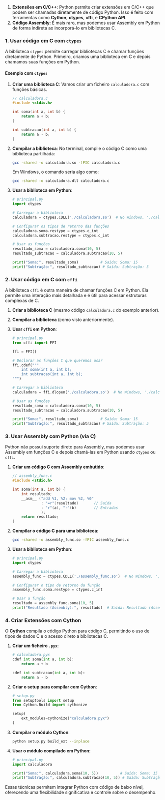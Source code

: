 1. **Extensões em C/C++**: Python permite criar extensões em C/C++ que podem ser chamadas diretamente de código Python. Isso é feito com ferramentas como **Cython**, **ctypes**, **cffi**, e **CPython API**.
2. **Código Assembly**: É mais raro, mas podemos usar Assembly em Python de forma indireta ao incorporá-lo em bibliotecas C.

### 1. Usar código em C com `ctypes`

A biblioteca `ctypes` permite carregar bibliotecas C e chamar funções diretamente de Python. Primeiro, criamos uma biblioteca em C e depois chamamos suas funções em Python.

#### Exemplo com `ctypes`

1. **Criar uma biblioteca C**: Vamos criar um ficheiro `calculadora.c` com funções básicas.

   ```c
   // calculadora.c
   #include <stdio.h>

   int soma(int a, int b) {
       return a + b;
   }

   int subtracao(int a, int b) {
       return a - b;
   }
   ```

2. **Compilar a biblioteca**: No terminal, compile o código C como uma biblioteca partilhada:

   ```bash
   gcc -shared -o calculadora.so -fPIC calculadora.c
   ```

   Em Windows, o comando seria algo como:

   ```bash
   gcc -shared -o calculadora.dll calculadora.c
   ```

3. **Usar a biblioteca em Python**:

   ```python
   # principal.py
   import ctypes

   # Carregar a biblioteca
   calculadora = ctypes.CDLL('./calculadora.so')  # No Windows, './calculadora.dll'

   # Configurar os tipos de retorno das funções
   calculadora.soma.restype = ctypes.c_int
   calculadora.subtracao.restype = ctypes.c_int

   # Usar as funções
   resultado_soma = calculadora.soma(10, 5)
   resultado_subtracao = calculadora.subtracao(10, 5)

   print("Soma:", resultado_soma)          # Saída: Soma: 15
   print("Subtração:", resultado_subtracao) # Saída: Subtração: 5
   ```

### 2. Usar código em C com `cffi`

A biblioteca `cffi` é outra maneira de chamar funções C em Python. Ela permite uma interação mais detalhada e é útil para acessar estruturas complexas de C.

1. **Criar a biblioteca C** (mesmo código `calculadora.c` do exemplo anterior).

2. **Compilar a biblioteca** (como visto anteriormente).

3. **Usar `cffi` em Python**:

   ```python
   # principal.py
   from cffi import FFI

   ffi = FFI()

   # Declarar as funções C que queremos usar
   ffi.cdef("""
       int soma(int a, int b);
       int subtracao(int a, int b);
   """)

   # Carregar a biblioteca
   calculadora = ffi.dlopen('./calculadora.so')  # No Windows, './calculadora.dll'

   # Usar as funções
   resultado_soma = calculadora.soma(10, 5)
   resultado_subtracao = calculadora.subtracao(10, 5)

   print("Soma:", resultado_soma)          # Saída: Soma: 15
   print("Subtração:", resultado_subtracao) # Saída: Subtração: 5
   ```

### 3. Usar Assembly com Python (via C)

Python não possui suporte direto para Assembly, mas podemos usar Assembly em funções C e depois chamá-las em Python usando `ctypes` ou `cffi`.

1. **Criar um código C com Assembly embutido**:

   ```c
   // assembly_func.c
   #include <stdio.h>

   int soma(int a, int b) {
       int resultado;
       __asm__ ("add %1, %2; mov %2, %0"
                : "=r"(resultado)       // Saída
                : "r"(a), "r"(b)        // Entradas
                );
       return resultado;
   }
   ```

2. **Compilar o código C para uma biblioteca**:

   ```bash
   gcc -shared -o assembly_func.so -fPIC assembly_func.c
   ```

3. **Usar a biblioteca em Python**:

   ```python
   # principal.py
   import ctypes

   # Carregar a biblioteca
   assembly_func = ctypes.CDLL('./assembly_func.so')  # No Windows, './assembly_func.dll'

   # Configurar o tipo de retorno da função
   assembly_func.soma.restype = ctypes.c_int

   # Usar a função
   resultado = assembly_func.soma(10, 5)
   print("Resultado (Assembly):", resultado)  # Saída: Resultado (Assembly): 15
   ```

### 4. Criar Extensões com Cython

O **Cython** compila o código Python para código C, permitindo o uso de tipos de dados C e o acesso direto a bibliotecas C.

1. **Criar um ficheiro `.pyx`**:

   ```python
   # calculadora.pyx
   cdef int soma(int a, int b):
       return a + b

   cdef int subtracao(int a, int b):
       return a - b
   ```

2. **Criar o setup para compilar com Cython**:

   ```python
   # setup.py
   from setuptools import setup
   from Cython.Build import cythonize

   setup(
       ext_modules=cythonize("calculadora.pyx")
   )
   ```

3. **Compilar o módulo Cython**:

   ```bash
   python setup.py build_ext --inplace
   ```

4. **Usar o módulo compilado em Python**:

   ```python
   # principal.py
   import calculadora

   print("Soma:", calculadora.soma(10, 5))          # Saída: Soma: 15
   print("Subtração:", calculadora.subtracao(10, 5)) # Saída: Subtração: 5
   ```

Essas técnicas permitem integrar Python com código de baixo nível, oferecendo uma flexibilidade significativa e controle sobre o desempenho.

